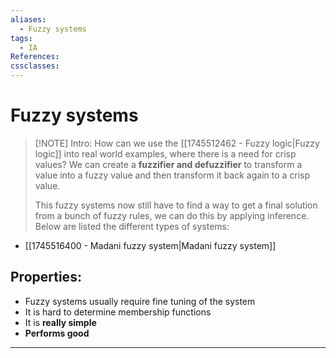 ```yaml
---
aliases:
  - Fuzzy systems
tags:
  - IA
References: 
cssclasses:
---
```

# Fuzzy systems
> [!NOTE] Intro: 
> How can we use the [[1745512462 - Fuzzy logic|Fuzzy logic]] into real world examples, where there is a need for crisp values? 
> We can create a **fuzzifier and defuzzifier** to transform a value into a fuzzy value and then transform it back again to a crisp value. 
> 
> This fuzzy systems now still have to find a way to get a final solution from a bunch of fuzzy rules, we can do this by applying inference. Below are listed the different types of systems:

+ [[1745516400 - Madani fuzzy system|Madani fuzzy system]]

## Properties:
+ Fuzzy systems usually require fine tuning of the system 
+ It is hard to determine membership functions
+ It is **really simple**
+ **Performs good**


***